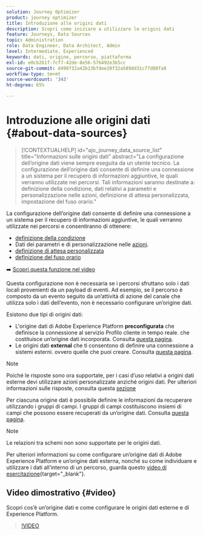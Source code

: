 ```yaml
---
solution: Journey Optimizer
product: journey optimizer
title: Introduzione alle origini dati
description: Scopri come iniziare a utilizzare le origini dati
feature: Journeys, Data Sources
topic: Administration
role: Data Engineer, Data Architect, Admin
level: Intermediate, Experienced
keywords: dati, origine, percorso, piattaforma
exl-id: e0cb261f-7cf7-42de-8e56-576492e3b5cc
source-git-commit: d498f32a42b13bfdee20f32a589dd31c77d88fa8
workflow-type: tm+mt
source-wordcount: '343'
ht-degree: 65%

---
```


# Introduzione alle origini dati {#about-data-sources}

>[!CONTEXTUALHELP]
>id="ajo_journey_data_source_list"
>title="Informazioni sulle origini dati"
>abstract="La configurazione dell’origine dati viene sempre eseguita da un utente tecnico. La configurazione dell’origine dati consente di definire una connessione a un sistema per il recupero di informazioni aggiuntive, le quali verranno utilizzate nei percorsi. Tali informazioni saranno destinate a: definizione della condizione, dati relativi a parametri e personalizzazione nelle azioni, definizione di attesa personalizzata, impostazione del fuso orario."

La configurazione dell’origine dati consente di definire una connessione a un sistema per il recupero di informazioni aggiuntive, le quali verranno utilizzate nei percorsi e consentiranno di ottenere:

* [definizione della condizione](../building-journeys/condition-activity.md)
* Dati dei parametri e di personalizzazione nelle [azioni](../action/action.md).
* [definizione di attesa personalizzata](../building-journeys/wait-activity.md#custom)
* [definizione del fuso orario](../building-journeys/timezone-management.md)

➡️ [Scopri questa funzione nel video](#video)

Questa configurazione non è necessaria se i percorsi sfruttano solo i dati locali provenienti da un payload di eventi. Ad esempio, se il percorso è composto da un evento seguito da un’attività di azione del canale che utilizza solo i dati dell’evento, non è necessario configurare un’origine dati.

Esistono due tipi di origini dati:

* L&#39;origine dati di Adobe Experience Platform **preconfigurata** che definisce la connessione al servizio Profilo cliente in tempo reale. che costituisce un’origine dati incorporata. Consulta [questa pagina](../datasource/adobe-experience-platform-data-source.md).
* Le origini dati **external** che ti consentono di definire una connessione a sistemi esterni. ovvero quelle che puoi creare. Consulta [questa pagina](../datasource/external-data-sources.md).

>[!NOTE]
>
>Poiché le risposte sono ora supportate, per i casi d’uso relativi a origini dati esterne devi utilizzare azioni personalizzate anziché origini dati. Per ulteriori informazioni sulle risposte, consulta questa [sezione](../action/action-response.md)

Per ciascuna origine dati è possibile definire le informazioni da recuperare utilizzando i gruppi di campi. I gruppi di campi costituiscono insiemi di campi che possono essere recuperati da un’origine dati. Consulta [questa pagina](../datasource/configure-data-sources.md#define-field-groups).

>[!NOTE]
>
>Le relazioni tra schemi non sono supportate per le origini dati.

Per ulteriori informazioni su come configurare un’origine dati di Adobe Experience Platform e un’origine dati esterna, nonché su come individuare e utilizzare i dati all’interno di un percorso, guarda questo [video di esercitazione](https://experienceleague.adobe.com/docs/journey-optimizer-learn/tutorials/journey-configuration/configure-data-sources.html?lang=it){target="_blank"}.

## Video dimostrativo {#video}

Scopri cos’è un’origine dati e come configurare le origini dati esterne e di Experience Platform.

>[!VIDEO](https://video.tv.adobe.com/v/3416635?quality=12&captions=ita)

